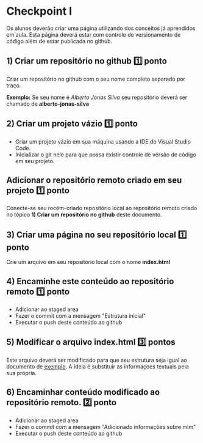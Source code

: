 # Checkpoint I

Os alunos deverão criar uma página utilizando dos conceitos já aprendidos em aula.
Esta página deverá estar com controle de versionamento de código além de estar publicada no github.

## 1) Criar um repositório no github :one: ponto
Criar um repositório no github com o seu nome completo separado por traço.

**Exemplo:** Se seu nome é *Alberto Jonas Silva* seu repositório deverá ser chamado de **alberto-jonas-silva**

## 2) Criar um projeto vázio :one: ponto
 - Criar um projeto vázio em sua máquina usando a IDE do Visual Studio Code.
 - Inicializar o git nele para que possa existir controle de versão de código em seu projeto.

 ## Adicionar o repositório remoto criado em seu projeto :one: ponto
 Conecte-se seu recém-criado repositório local ao repositório remoto criado no tópico **1) Criar um repositório no github** deste documento.

 ## 3) Criar uma página no seu repositório local :one: ponto
 Crie um arquivo em seu repositório local com o nome **index.html**

 ## 4) Encaminhe este conteúdo ao repositório remoto :one: ponto
  - Adicionar ao staged area
  - Fazer o commit com a mensagem "Estrutura inicial"
  - Executar o push deste conteúdo ao github

 ## 5) Modificar o arquivo index.html :three: pontos
 Este arquivo deverá ser modificado para que seu estrutura seja igual ao documento de [exemplo](leandro-budau-moraes.pdf).
 A ideia é substituir as informaçoes textuais pela sua própria.

 ## 6) Encaminhar conteúdo modificado ao repositório remoto. :two: ponto
  - Adicionar ao staged area
  - Fazer o commit com a mensagem "Adicionado informações sobre mim"
  - Executar o push deste conteúdo ao github
